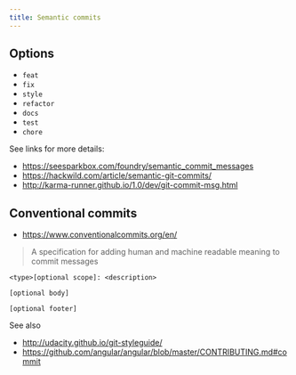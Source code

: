 ```yaml
---
title: Semantic commits
---
```


## Options

- `feat`
- `fix`
- `style`
- `refactor`
- `docs`
- `test`
- `chore`

See links for more details:

- https://seesparkbox.com/foundry/semantic_commit_messages
- https://hackwild.com/article/semantic-git-commits/
- http://karma-runner.github.io/1.0/dev/git-commit-msg.html

## Conventional commits

- https://www.conventionalcommits.org/en/

> A specification for adding human and machine readable meaning to commit messages

```
<type>[optional scope]: <description>

[optional body]

[optional footer]
```

See also

- http://udacity.github.io/git-styleguide/
- https://github.com/angular/angular/blob/master/CONTRIBUTING.md#commit

